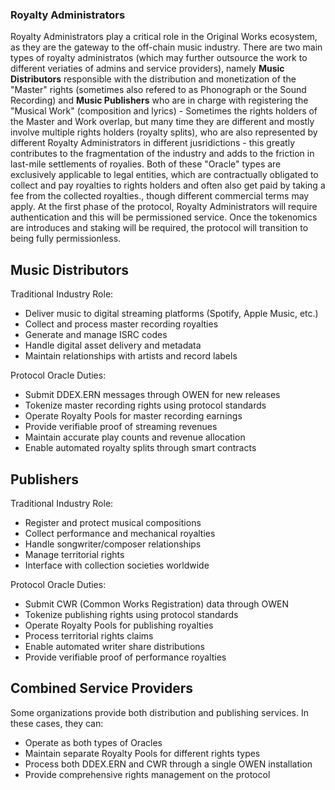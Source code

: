 ### Royalty Administrators

Royalty Administrators play a critical role in the Original Works ecosystem, as they are the gateway to the off-chain music industry. There are two main types of royalty administratos (which may further outsource the work to different veriaties of admins and service providers), namely **Music Distributors** responsible with the distribution and monetization of the "Master" rights (sometimes also refered to as Phonograph or the Sound Recording) and **Music Publishers** who are in charge with registering the "Musical Work" (composition and lyrics) - Sometimes the rights holders of the Master and Work overlap, but many time they are different and mostly involve multiple rights holders (royalty splits), who are also represented by different Royalty Administrators in different jusridictions - this greatly contributes to the fragmentation of the industry and adds to the friction in last-mile settlements of royalies. Both of these "Oracle" types are exclusively applicable to legal entities, which are contractually obligated to collect and pay royalties to rights holders and often also get paid by taking a fee from the collected royalties., though different commercial terms may apply. At the first phase of the protocol, Royalty Administrators will require authentication and this will be permissioned service. Once the tokenomics are introduces and staking will be required, the protocol will transition to being fully permissionless.

## Music Distributors

Traditional Industry Role:
- Deliver music to digital streaming platforms (Spotify, Apple Music, etc.)
- Collect and process master recording royalties
- Generate and manage ISRC codes
- Handle digital asset delivery and metadata
- Maintain relationships with artists and record labels

Protocol Oracle Duties:
- Submit DDEX.ERN messages through OWEN for new releases
- Tokenize master recording rights using protocol standards
- Operate Royalty Pools for master recording earnings
- Provide verifiable proof of streaming revenues
- Maintain accurate play counts and revenue allocation
- Enable automated royalty splits through smart contracts

## Publishers

Traditional Industry Role:
- Register and protect musical compositions
- Collect performance and mechanical royalties
- Handle songwriter/composer relationships
- Manage territorial rights
- Interface with collection societies worldwide

Protocol Oracle Duties:
- Submit CWR (Common Works Registration) data through OWEN
- Tokenize publishing rights using protocol standards
- Operate Royalty Pools for publishing royalties
- Process territorial rights claims
- Enable automated writer share distributions
- Provide verifiable proof of performance royalties

## Combined Service Providers

Some organizations provide both distribution and publishing services. In these cases, they can:
- Operate as both types of Oracles
- Maintain separate Royalty Pools for different rights types
- Process both DDEX.ERN and CWR through a single OWEN installation
- Provide comprehensive rights management on the protocol
